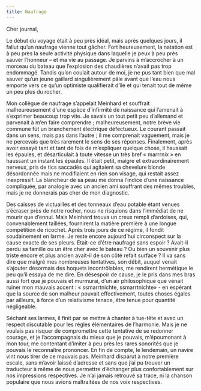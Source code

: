 ```yaml
---
title: Naufrage
---
```

Cher journal,

Le début du voyage était à peu près idéal, mais après quelques jours, il fallut
qu’un naufrage vienne tout gâcher. Fort heureusement, la natation est à peu
près la seule activité physique dans laquelle je peux à peu près sauver
l’honneur – et ma vie au passage. Je parvins à m’accrocher à un morceau du
bateau que l’explosion des chaudières n’avait pas trop endommagé. Tandis qu’on
coulait autour de moi, je ne pus tant bien que mal sauver qu’un jeune gaillard
singulièrement pâle avant que l’eau nous emporte vers ce qu’un optimiste
qualifierait d’île et qui tenait tout de même un peu plus du rocher.

Mon collègue de naufrage s’appelait Meinhard et souffrait malheureusement d’une
espèce d’infirmité de naissance qui l’amenait à s’exprimer beaucoup trop vite.
Je savais un tout petit peu d’allemand et parvenait à m’en faire comprendre ;
malheureusement, notre brève vie commune fût un branchement électrique
défectueux. Le courant passait dans un sens, mais pas dans l’autre ; il me
comprenait vaguement, mais je ne percevais que très rarement le sens de ses
réponses. Finalement, après avoir essayé tant et tant de fois de m’expliquer
quelque chose, il haussait les épaules, et désarticulait à toute vitesse un
très bref « marrrnix » en haussant un instant les épaules. Il était petit,
maigre et extraordinairement nerveux, pris de tics saccadés qui agitaient sa
chevelure blonde désordonnée mais ne modifiaient en rien son visage, qui
restait assez inexpressif. La blancheur de sa peau me donna l’indice d’une
naissance compliquée, par analogie avec un ancien ami souffrant des mêmes
troubles, mais je ne donnerais pas cher de mon diagnostic. 

Des caisses de victuailles et des tonneaux d’eau potable étant venues s’écraser
près de notre rocher, nous ne risquions dans l’immédiat de ne mourir que
d’ennui. Mais Meinhard trouva un creux rempli d’ardoises, qui, convenablement
taillées, fournirent la matière première à une longue compétition de ricochet.
Après trois jours de ce régime, il fondit soudainement en larme. Je reste
encore aujourd’hui circonspect sur la cause exacte de ses pleurs. Etait-ce
d’être naufragé sans espoir ? Avait-il perdu sa famille ou un être cher avec le
bateau ? Ou bien un souvenir plus triste encore et plus ancien avait-il de son
côté refait surface ? Il va sans dire que malgré mes nombreuses tentatives, son
débit, auquel venait s’ajouter désormais des hoquets incontrôlables, me
rendirent hermétique le peu qu’il essaya de me dire. En désespoir de cause, je
le pris dans mes bras aussi fort que je pouvais et murmurai, d’un air
philosophique que venait ruiner mon mauvais accent : « ssmarrtnichte,
ssmarrtnichte» - en espérant que la source de son malheur pouvait
effectivement, toutes choses égales par ailleurs, à force d’un relativisme
tenace, être tenue pour quantité négligeable.

Séchant ses larmes, il finit par se mettre à chanter à tue-tête et avec un
respect discutable pour les règles élémentaires de l’harmonie. Mais je ne
voulais pas risquer de compromettre cette tentative de se redonner courage, et
je l’accompagnais du mieux que je pouvais, m’époumonant à mon tour, me
contentant d’imiter à peu près les rares sonorités que je pouvais le
reconnaître prononcer. En fin de compte, le lendemain, un navire vint nous
tirer de ce mauvais pas. Meinhard disparut à notre première escale, sans
m’avoir laissé d’adresse et sans que j’ai pu trouver un traducteur à même de
nous permettre d’échanger plus confortablement sur nos impressions respectives.
Je n’ai jamais retrouvé sa trace, ni la chanson populaire que nous avions
maltraitées de nos voix respectives.
